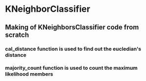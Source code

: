 # KNeighborClassifier 
<h2>Making of KNeighborsClassifier code from scratch</h2>
<h3>cal_distance function is used to find out the eucledian's distance </h3>
<h3>majority_count function is used to count the maximum likelihood members</h3>

